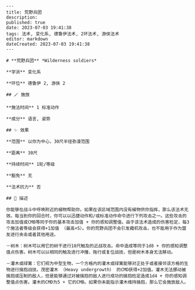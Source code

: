 
    ---
    title: 荒野兵团
    description: 
    published: true
    date: 2023-07-03 19:41:38
    tags: 法术, 变化系, 德鲁伊法术, 2环法术, 游侠法术
    editor: markdown
    dateCreated: 2023-07-03 19:41:38
    ---

    # **荒野兵团** *Wilderness soldiers*

    **学派** 变化系 

    **环位** 德鲁伊 2, 游侠 2

    ## 🪄 施放

    **施法时间** 1 标准动作

    **成分** 语言, 姿势

    ## ✨ 效果  

    **范围** 以你为中心，30尺半径弥漫范围

    **距离** 30尺  

    **持续时间** 1轮/等级 

    **豁免** 无

    **法术抗力** 否

    ## 📖 描述

    你能够在战斗中呼唤附近的植物帮助你。如果在该区域范围内没有植物供你指挥，那么该法术无效。每当到你的回合时，你可以以迅捷动作和/或标准动作命令进行下列攻击之一。这些攻击的攻击加值或CMB等同于你的基本攻击加值 + 你的感知调整值。由于该法术造成的伤害检定，每3个施法者等级会获得+1加值 （最高+5）。你的荒野兵团不会引发藉机攻击，也不能用于作为盟友进行夹击或者其他用途。

    －树木：树木可以用它的树干进行10尺触及的近战攻击。命中造成等同于1d8 + 你的感知调整值点伤害。树木可以以相同的触及进行冲撞，拖行或复位战技，但是树木本身无法移动。

    －灌木或绿篱：它们视为中型生物，一个方格内的灌木或绿篱能够对正处于或者接邻该方格的生物进行擒抱战技。茂密灌木 （Heavy undergrowth） 的CMD获得+2加值。灌木无法挪动被擒抱或压制的敌人，但是能够通过对被擒抱的敌人进行成功的擒抱检定造成1d4 + 你的感知调整值点伤害。灌木的CMD为5 + 它的CMB。如果你未能指示灌木维持擒抱，那么它会施放敌人。
    